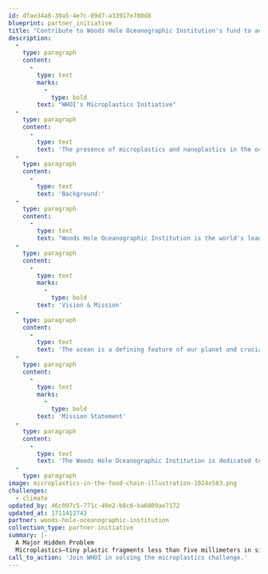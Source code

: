 ```yaml
---
id: dfae34a8-30a5-4e7c-89d7-a33917e780d8
blueprint: partner_initiative
title: "Contribute to Woods Hole Oceanographic Institution's fund to accelerate its microplastics initiative."
description:
  -
    type: paragraph
    content:
      -
        type: text
        marks:
          -
            type: bold
        text: "WHOI's Microplastics Initiative"
  -
    type: paragraph
    content:
      -
        type: text
        text: 'The presence of microplastics and nanoplastics in the oceans is a worldwide concern. To help address this pressing problem, WHOI has launched an interdisciplinary research program to understand the fate and impacts of plastics in the marine environment. Our research is supported by both public and private sources and involves a diverse group of scientists, engineers, students, postdoctoral researchers, and science communicators. We invite you to explore these pages and contact any of the team members to inquire about opportunities to become involved in and support our research effort.'
  -
    type: paragraph
    content:
      -
        type: text
        text: 'Background:'
  -
    type: paragraph
    content:
      -
        type: text
        text: "Woods Hole Oceanographic Institution is the world's leading, independent non-profit organization dedicated to ocean research, exploration, and education. Our scientists and engineers push the boundaries of knowledge about the ocean to reveal its impacts on our planet and our lives."
  -
    type: paragraph
    content:
      -
        type: text
        marks:
          -
            type: bold
        text: 'Vision & Mission'
  -
    type: paragraph
    content:
      -
        type: text
        text: 'The ocean is a defining feature of our planet and crucial to life on Earth, yet it remains one of the planet’s last unexplored frontiers. For this reason, WHOI scientists and engineers are committed to understanding all facets of the ocean as well as its complex connections with Earth’s atmosphere, land, ice, seafloor, and life—including humanity. This is essential not only to advance knowledge about our planet, but also to ensure society’s long-term welfare and to help guide human stewardship of the environment. WHOI researchers are also dedicated to training future generations of ocean science leaders, to providing unbiased information that informs public policy and decision-making, and to expanding public awareness about the importance of the global ocean and its resources.'
  -
    type: paragraph
    content:
      -
        type: text
        marks:
          -
            type: bold
        text: 'Mission Statement'
  -
    type: paragraph
    content:
      -
        type: text
        text: 'The Woods Hole Oceanographic Institution is dedicated to advancing knowledge of the ocean and its connection with the Earth system through a sustained commitment to excellence in science, engineering, and education, and to the application of this knowledge to problems facing society.'
  -
    type: paragraph
image: microplastics-in-the-food-chain-illustration-1024x583.png
challenges:
  - climate
updated_by: 46c097c5-771c-49e2-b8c6-ba6009ae7172
updated_at: 1711412743
partner: woods-hole-oceanographic-institution
collection_type: partner-initiative
summary: |-
  A Major Hidden Problem
  Microplastics—tiny plastic fragments less than five millimeters in size—are ubiquitous in the global ocean. In fact, an estimated eight million tons of plastics enter our oceans each year, yet only one percent can be seen floating at the surface. Where the rest ends up is not well understood.
call_to_action: 'Join WHOI in solving the microplastics challenge.'
---
```

